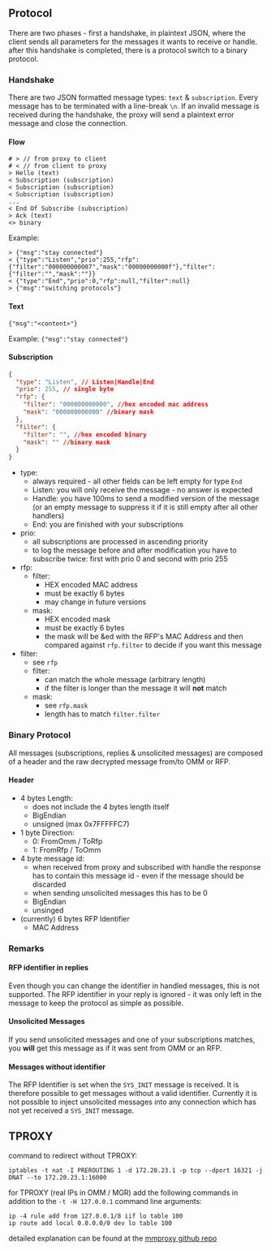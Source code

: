 ## Protocol
There are two phases - first a handshake, in plaintext JSON, where the client sends all parameters for the messages it wants to receive or handle. after this handshake is completed, there is a protocol switch to a binary protocol.

### Handshake

There are two JSON formatted message types: `text` & `subscription`. Every message has to be terminated with a line-break `\n`. If an invalid message is received during the handshake, the proxy will send a plaintext error message and close the connection.

#### Flow
```
# > // from proxy to client
# < // from client to proxy
> Hello (text)
< Subscription (subscription)
< Subscription (subscription)
< Subscription (subscription)
...
< End Of Subscribe (subscription)
> Ack (text)
<> binary
```
Example:

    > {"msg":"stay connected"}
    < {"type":"Listen","prio":255,"rfp":{"filter":"000000000007","mask":"00000000000f"},"filter":{"filter":"","mask":""}}
    < {"type":"End","prio":0,"rfp":null,"filter":null}
    > {"msg":"switching protocols"}

#### Text
`{"msg":"<content>"}`

Example: `{"msg":"stay connected"}`

#### Subscription
```json
{
  "type": "Listen", // Listen|Handle|End
  "prio": 255, // single byte
  "rfp": {
    "filter": "000000000000", //hex encoded mac address
    "mask": "000000000000" //binary mask
  },
  "filter": {
    "filter": "", //hex encoded binary
    "mask": "" //binary mask
  }
}
```
* type:
  * always required - all other fields can be left empty for type `End`
  * Listen: you will only receive the message - no answer is expected
  * Handle: you have 100ms to send a modified version of the message (or an empty message to suppress it if it is still empty after all other handlers)
  * End: you are finished with your subscriptions
* prio:
  * all subscriptions are processed in ascending priority
  * to log the message before and after modification you have to subscribe twice: first with prio 0 and second with prio 255
* rfp:
  * filter:
    * HEX encoded MAC address
    * must be exactly 6 bytes
    * may change in future versions
  * mask:
    * HEX encoded mask
    * must be exactly 6 bytes
    * the mask will be &ed with the RFP's MAC Address and then compared against `rfp.filter` to decide if you want this message
* filter:
  * see `rfp`
  * filter:
    * can match the whole message (arbitrary length)
    * if the filter is longer than the message it will __not__ match
  * mask:
    * see `rfp.mask`
    * length has to match `filter.filter`

### Binary Protocol
All messages (subscriptions, replies & unsolicited messages) are composed of a header and the raw decrypted message from/to OMM or RFP.

#### Header
* 4 bytes Length:
  * does not include the 4 bytes length itself
  * BigEndian
  * unsigned (max 0x7FFFFFC7)
* 1 byte Direction:
  * 0: FromOmm / ToRfp
  * 1: FromRfp / ToOmm
* 4 byte message id:
  * when received from proxy and subscribed with handle the response has to contain this message id - even if the message should be discarded
  * when sending unsolicited messages this has to be 0
  * BigEndian
  * unsinged
* (currently) 6 bytes RFP Identifier
  * MAC Address

### Remarks

#### RFP identifier in replies
Even though you can change the identifier in handled messages, this is not supported. The RFP identifier in your reply is ignored - it was only left in the message to keep the protocol as simple as possible.

#### Unsolicited Messages
If you send unsolicited messages and one of your subscriptions matches, you __will__ get this message as if it was sent from OMM or an RFP.

#### Messages without identifier
The RFP Identifier is set when the `SYS_INIT` message is received. It is therefore possible to get messages without a valid identifier. Currently it is not possible to inject unsolicited messages into any connection which has not yet received a `SYS_INIT` message.

## TPROXY
command to redirect without TPROXY:

`iptables -t nat -I PREROUTING 1 -d 172.20.23.1 -p tcp --dport 16321 -j DNAT --to 172.20.23.1:16000`

for TPROXY (real IPs in OMM / MGR) add the following commands in addition to the `-t -H 127.0.0.1` command line arguments:

```
ip -4 rule add from 127.0.0.1/8 iif lo table 100
ip route add local 0.0.0.0/0 dev lo table 100
```
detailed explanation can be found at the [mmproxy github repo](https://github.com/cloudflare/mmproxy)